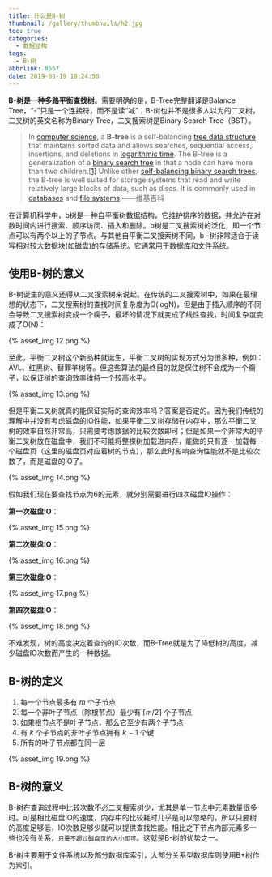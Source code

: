 ```yaml
---
title: 什么是B-树
thumbnail: /gallery/thumbnails/h2.jpg
toc: true
categories:
  - 数据结构
tags:
  - B-树
abbrlink: 8567
date: 2019-08-19 18:24:50
---
```


**B-树是一种多路平衡查找树**。需要明确的是，B-Tree完整翻译是Balance Tree，“-”只是一个连接符，而不是读“减”；B-树也并不是很多人以为的二叉树，二叉树的英文名称为Binary Tree，二叉搜索树是Binary Search Tree（BST）<!--more-->。

> In [computer science](https://en.wikipedia.org/wiki/Computer_science), a **B-tree** is a self-balancing [tree data structure](https://en.wikipedia.org/wiki/Tree_data_structure) that maintains sorted data and allows searches, sequential access, insertions, and deletions in [logarithmic time](https://en.wikipedia.org/wiki/Logarithmic_time). The B-tree is a generalization of a [binary search tree](https://en.wikipedia.org/wiki/Binary_search_tree) in that a node can have more than two children.[[1\]](https://en.wikipedia.org/wiki/B-tree#cite_note-Comer-1) Unlike other [self-balancing binary search trees](https://en.wikipedia.org/wiki/Self-balancing_binary_search_tree), the B-tree is well suited for storage systems that read and write relatively large blocks of data, such as discs. It is commonly used in [databases](https://en.wikipedia.org/wiki/Database) and [file systems](https://en.wikipedia.org/wiki/File_system).——维基百科

在计算机科学中，b树是一种自平衡树数据结构，它维护排序的数据，并允许在对数时间内进行搜索、顺序访问、插入和删除。b树是二叉搜索树的泛化，即一个节点可以有两个以上的子节点。与其他自平衡二叉搜索树不同，b -树非常适合于读写相对较大数据块(如磁盘)的存储系统。它通常用于数据库和文件系统。

## **使用B-树的意义**

B-树诞生的意义还得从二叉搜索树来说起。在传统的二叉搜索树中，如果在最理想的状态下，二叉搜索树的查找时间复杂度为O(logN)，但是由于插入顺序的不同会导致二叉搜索树变成一个瘸子，最坏的情况下就变成了线性查找，时间复杂度变成了O(N)：

{% asset_img  12.png %}

至此，平衡二叉树这个新品种就诞生，平衡二叉树的实现方式分为很多种，例如：AVL、红黑树、替罪羊树等。但这些算法的最终目的就是保住树不会成为一个瘸子，以保证树的查询效率维持一个较高水平。

{% asset_img  13.png %}

但是平衡二叉树就真的能保证实际的查询效率吗？答案是否定的。因为我们传统的理解中并没有考虑磁盘的IO性能，如果平衡二叉树存储在内存中，那么平衡二叉树的效率自然非常高，只需要考虑数据的比较次数即可；但是如果一个非常大的平衡二叉树放在磁盘中，我们不可能将整棵树加载进内存，能做的只有逐一加载每一个磁盘页（这里的磁盘页对应着树的节点），那么此时影响查询性能就不是比较次数了，而是磁盘的IO了。

{% asset_img  14.png %}

假如我们现在要查找节点为6的元素，就分别需要进行四次磁盘IO操作：

**第一次磁盘IO**：

{% asset_img  15.png %}

**第二次磁盘IO**：

{% asset_img  16.png %}

**第三次磁盘IO**：

{% asset_img  17.png %}

**第四次磁盘IO**：

{% asset_img  18.png %}

不难发现，树的高度决定着查询的IO次数，而B-Tree就是为了降低树的高度，减少磁盘IO次数而产生的一种数据。

## **B-树的定义**

1. 每一个节点最多有 *m* 个子节点
2. 每一个非叶子节点（除根节点）最少有 ⌈*m*/2⌉ 个子节点
3. 如果根节点不是叶子节点，那么它至少有两个子节点
4. 有 *k* 个子节点的非叶子节点拥有 *k* − 1 个键
5. 所有的叶子节点都在同一层

{% asset_img  19.png %}

## **B-树的意义**

B-树在查询过程中比较次数不必二叉搜索树少，尤其是单一节点中元素数量很多时。可是相比磁盘IO的速度，内存中的比较耗时几乎是可以忽略的，所以只要树的高度足够低，IO次数足够少就可以提供查找性能。相比之下节点内部元素多一些也没有关系，`只要不超过磁盘页的大小即可`。这就是B-树的优势之一。

B-树主要用于文件系统以及部分数据库索引，大部分关系型数据库则使用B+树作为索引。